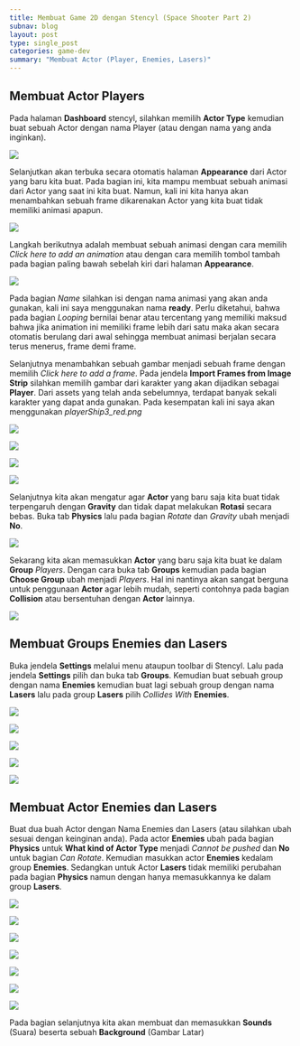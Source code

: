 ```yaml
---
title: Membuat Game 2D dengan Stencyl (Space Shooter Part 2) 
subnav: blog
layout: post
type: single_post
categories: game-dev
summary: "Membuat Actor (Player, Enemies, Lasers)"
---
```

## Membuat Actor Players

Pada halaman **Dashboard** stencyl, silahkan memilih **Actor Type** kemudian buat sebuah Actor dengan nama Player (atau dengan nama yang anda inginkan).

![](https://farm9.staticflickr.com/8662/16483309400_f1ba8042e7_z_d.jpg)

Selanjutkan akan terbuka secara otomatis halaman **Appearance** dari Actor yang baru kita buat. Pada bagian ini, kita mampu membuat sebuah animasi dari Actor yang saat ini kita buat. Namun, kali ini kita hanya akan menambahkan sebuah frame dikarenakan Actor yang kita buat tidak memiliki animasi apapun. 

![](https://farm9.staticflickr.com/8591/16050786223_c7ec93f5e5_z_d.jpg)

Langkah berikutnya adalah membuat sebuah animasi dengan cara memilih *Click here to add an animation* atau dengan cara memilih tombol tambah pada bagian paling bawah sebelah kiri dari halaman **Appearance**.

![](https://farm9.staticflickr.com/8630/16669704582_596894764a_z_d.jpg)

Pada bagian *Name* silahkan isi dengan nama animasi yang akan anda gunakan, kali ini saya menggunakan nama **ready**. Perlu diketahui, bahwa pada bagian *Looping* bernilai benar atau tercentang yang memiliki maksud bahwa jika animation ini memiliki frame lebih dari satu maka akan secara otomatis berulang dari awal sehingga membuat animasi berjalan secara terus menerus, frame demi frame.

Selanjutnya menambahkan sebuah gambar menjadi sebuah frame dengan memilih *Click here to add a frame*. Pada jendela **Import Frames from Image Strip** silahkan memilih gambar dari karakter yang akan dijadikan sebagai **Player**. Dari assets yang telah anda sebelumnya, terdapat banyak sekali karakter yang dapat anda gunakan. Pada kesempatan kali ini saya akan menggunakan *playerShip3_red.png*

![](https://farm9.staticflickr.com/8659/16644789186_2aa1a4fa41_z_d.jpg)

![](https://farm9.staticflickr.com/8680/16463433287_f2d72a2c28_z_d.jpg)

![](https://farm9.staticflickr.com/8644/16670738405_65520f59c4_z_d.jpg)

![](https://farm9.staticflickr.com/8665/16050799243_9ba5881f9f_z_d.jpg)

Selanjutnya kita akan mengatur agar **Actor** yang baru saja kita buat tidak terpengaruh dengan **Gravity** dan tidak dapat melakukan **Rotasi** secara bebas. Buka tab **Physics** lalu pada bagian *Rotate* dan *Gravity* ubah menjadi **No**.

![](https://farm9.staticflickr.com/8619/16050805823_6626259870_z_d.jpg)

Sekarang kita akan memasukkan **Actor** yang baru saja kita buat ke dalam **Group** *Players*. Dengan cara buka tab **Groups** kemudian pada bagian **Choose Group** ubah menjadi *Players*. Hal ini nantinya akan sangat berguna untuk penggunaan **Actor** agar lebih mudah, seperti contohnya pada bagian **Collision** atau bersentuhan dengan **Actor** lainnya.

![](https://farm9.staticflickr.com/8656/16048433974_3377fc877f_z_d.jpg)

## Membuat Groups Enemies dan Lasers

Buka jendela **Settings** melalui menu ataupun toolbar di Stencyl. Lalu pada jendela **Settings** pilih dan buka tab **Groups**. Kemudian buat sebuah group dengan nama **Enemies** kemudian buat lagi sebuah group dengan nama **Lasers** lalu pada group **Lasers** pilih *Collides With* **Enemies**.

![](https://farm9.staticflickr.com/8600/16671077245_b4d548a5f3_z_d.jpg)

![](https://farm9.staticflickr.com/8581/16484923789_118dbb989e_z_d.jpg)

![](https://farm9.staticflickr.com/8581/16484923789_118dbb989e_z_d.jpg)

![](https://farm9.staticflickr.com/8670/16483666900_2c6ce017a7_o_d.png)

![](https://farm9.staticflickr.com/8650/16483666840_1f8b015df0_z_d.jpg)

## Membuat Actor Enemies dan Lasers

Buat dua buah Actor dengan Nama Enemies dan Lasers (atau silahkan ubah sesuai dengan keinginan anda). Pada actor **Enemies** ubah pada bagian **Physics** untuk **What kind of Actor Type** menjadi *Cannot be pushed* dan **No** untuk bagian *Can Rotate*. Kemudian masukkan actor **Enemies** kedalam group **Enemies**. Sedangkan untuk Actor **Lasers** tidak memiliki perubahan pada bagian **Physics** namun dengan hanya memasukkannya ke dalam group **Lasers**.

![](https://farm9.staticflickr.com/8633/16051162123_d19a8777c0_z_d.jpg)

![](https://farm9.staticflickr.com/8562/16484946209_98dcdd448b_z_d.jpg)

![](https://farm9.staticflickr.com/8639/16484945989_462d13ae65_z_d.jpg)

![](https://farm9.staticflickr.com/8622/16483683720_83fa6a7f34_z_d.jpg)

![](https://farm9.staticflickr.com/8658/16483523748_287fedece6_z_d.jpg)

![](https://farm9.staticflickr.com/8619/16645155886_807b09e030_z_d.jpg)

![](https://farm9.staticflickr.com/8580/16463796997_197e4d8360_z_d.jpg)

Pada bagian selanjutnya kita akan membuat dan memasukkan **Sounds** (Suara) beserta sebuah **Background** (Gambar Latar)